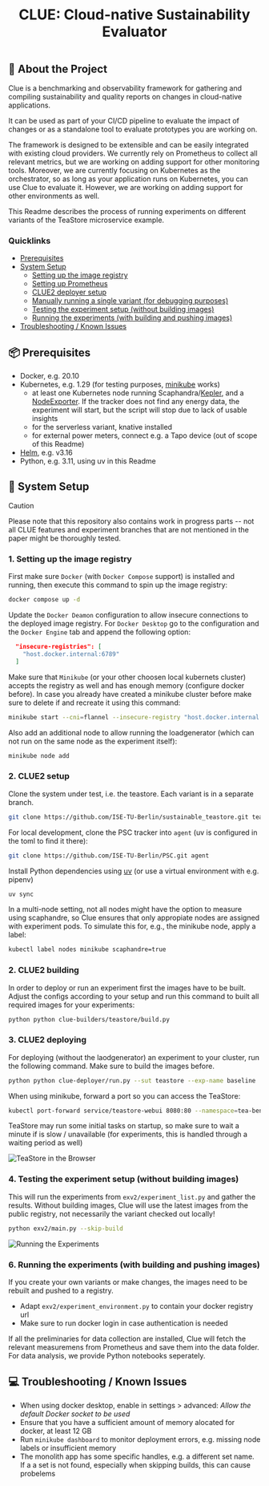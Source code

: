 <div align="center">
  <h1 style="padding:15px;border-bottom: 0;">CLUE: Cloud-native Sustainability Evaluator</h1>
</div>

## 📢 About the Project

Clue is  a benchmarking and observability framework for gathering and compiling sustainability and quality reports on changes in cloud-native applications. 

It can be used as part of your CI/CD pipeline to evaluate the impact of changes or as a standalone tool to evaluate prototypes you are working on.

The framework is designed to be extensible and can be easily integrated with existing cloud providers. We currently rely on Prometheus to collect all relevant metrics, but we are working on adding support for other monitoring tools. 
Moreover, we are currently focusing on Kubernetes as the orchestrator, so as long as your application runs on Kubernetes, you can use Clue to evaluate it. However, we are working on adding support for other environments as well.

This Readme describes the process of running experiments on different variants of the TeaStore microservice example.

### Quicklinks

- [Prerequisites](prerequisites)
- [System Setup](#1-system-setup)
  - [Setting up the image registry]()
  - [Setting up Prometheus]()
  - [CLUE2 deployer setup]()
  - [Manually running a single variant (for debugging purposes)](#2-manually-running-a-single-variant-for-debugging-purposes)
  - [Testing the experiment setup (without building images)](#3-testing-the-experiment-setup-without-building-images)
  - [Running the experiments (with building and pushing images)](#4-running-the-experiments-with-building-and-pushing-images)
- [Troubleshooting / Known Issues](#troubleshooting--known-issues)

## 📦 Prerequisites

  * Docker, e.g. 20.10
  * Kubernetes, e.g. 1.29 (for testing purposes, [minikube](https://minikube.sigs.k8s.io/docs/) works)
    * at least one Kubernetes node running Scaphandra/[Kepler](https://sustainable-computing.io/installation/kepler-helm/), and a [NodeExporter](https://observability.thomasriley.co.uk/monitoring-kubernetes/metrics/node-exporter/). If the tracker does not find any energy data, the experiment will start, but the script will stop due to lack of usable insights
    * for the serverless variant, knative installed
    * for external power meters, connect e.g. a Tapo device (out of scope of this Readme)
  * [Helm](https://helm.sh/), e.g. v3.16
  * Python, e.g. 3.11, using uv in this Readme


## 🚀 System Setup

> [!CAUTION]
> Please note that this repository also contains work in progress parts -- not all CLUE features and experiment branches that are not mentioned in the paper might be thoroughly tested.

### 1. Setting up the image registry

First make sure `Docker` (with `Docker Compose` support) is installed and running, then execute this command to spin up the image registry:

```bash
docker compose up -d
```

Update the `Docker Deamon` configuration to allow insecure connections to the deployed image registry. For `Docker Desktop` go to the configuration and the `Docker Engine` tab and append the following option:

```json
  "insecure-registries": [
    "host.docker.internal:6789"
  ]
```

Make sure that `Minikube` (or your other choosen local kubernets cluster) accepts the registry as well and has enough memory (configure docker before). In case you already have created a minikube cluster before make sure to delete if and recreate it using this command:

```bash
minikube start --cni=flannel --insecure-registry "host.docker.internal:6789" --cpus 8 --memory 12000
```

Also add an additional node to allow running the loadgenerator (which can not run on the same node as the experiment itself):

```bash
minikube node add
```

### 2. CLUE2 setup
Clone the system under test, i.e. the teastore. Each variant is in a separate branch.

```bash
git clone https://github.com/ISE-TU-Berlin/sustainable_teastore.git teastore
```

For local development, clone the PSC tracker into `agent` (uv is configured in the toml to find it there):

```bash
git clone https://github.com/ISE-TU-Berlin/PSC.git agent
```

Install Python dependencies using [uv](https://docs.astral.sh/uv/) (or use a virtual environment with e.g. pipenv)

```bash
uv sync
```

In a multi-node setting, not all nodes might have the option to measure using scaphandre, so Clue ensures that only appropiate nodes are assigned with experiment pods. To simulate this for, e.g., the minikube node, apply a label:

```bash
kubectl label nodes minikube scaphandre=true
```

### 2. CLUE2 building

In order to deploy or run an experiment first the images have to be built. Adjust the configs according to your setup and run this command to built all required images for your experiments:

```bash
python python clue-builders/teastore/build.py
```

### 3. CLUE2 deploying

For deploying (without the laodgenerator) an experiment to your cluster, run the following command. Make sure to build the images before.

```bash
python python clue-deployer/run.py --sut teastore --exp-name baseline
```

When using minikube, forward a port so you can access the TeaStore:

```bash
kubectl port-forward service/teastore-webui 8080:80 --namespace=tea-bench
```

TeaStore may run some initial tasks on startup, so make sure to wait a minute if is slow / unavailable (for experiments, this is handled through a waiting period as well)

![TeaStore in the Browser](readme/teastore_jvm.png)

### 4. Testing the experiment setup (without building images)

This will run the experiments from `exv2/experiment_list.py` and gather the results.
Without building images, Clue will use the latest images from the public registry, not necessarily the variant checked out locally!

```bash
python exv2/main.py --skip-build
```

![Running the Experiments](readme/running_experiments.png)

### 6. Running the experiments (with building and pushing images)

If you create your own variants or make changes, the images need to be rebuilt and pushed to a registry.

 * Adapt `exv2/experiment_environment.py` to contain your docker registry url
 * Make sure to run docker login in case authentication is needed

If all the preliminaries for data collection are installed, Clue will fetch the relevant measuremens from Prometheus and save them into the data folder. For data analysis, we provide Python notebooks seperately.


## 💻 Troubleshooting / Known Issues

 * When using docker desktop, enable in settings > advanced: *Allow the default Docker socket to be used*
 * Ensure that you have a sufficient amount of memory alocated for docker, at least 12 GB
 * Run `minikube dashboard` to monitor deployment errors, e.g. missing node labels or insufficient memory
 * The monolith app has some specific handles, e.g. a different set name. If a a set is not found, especially when skipping builds, this can cause probelems